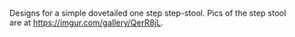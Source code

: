 Designs for a simple dovetailed one step step-stool. Pics of the step stool are at https://imgur.com/gallery/QerR8jL.